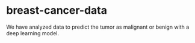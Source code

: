 # breast-cancer-data
We have analyzed data to predict the tumor as malignant or benign with a deep learning model.
